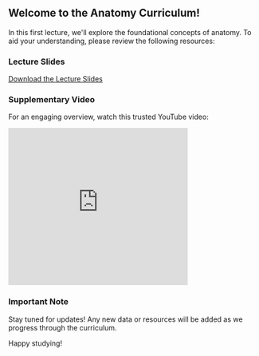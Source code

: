 ## Welcome to the Anatomy Curriculum!

In this first lecture, we'll explore the foundational concepts of anatomy. To aid your understanding, please review the following resources:

### Lecture Slides

[Download the Lecture Slides](https://www.mediafire.com/file/0yqjqomqkea686j/001+-+Anatomy+-+Introduction+to+Anatomy.pdf/file)

### Supplementary Video

For an engaging overview, watch this trusted YouTube video:

<iframe width="360" height="315" src="https://www.youtube-nocookie.com/embed/sHl7uhjk4Bo?si=wTJzEccFlOCRh3MI" title="YouTube video player" frameborder="0" allow="accelerometer; autoplay; clipboard-write; encrypted-media; gyroscope; picture-in-picture; web-share" referrerpolicy="strict-origin-when-cross-origin" allowfullscreen></iframe>

### Important Note

Stay tuned for updates! Any new data or resources will be added as we progress through the curriculum.

Happy studying!


